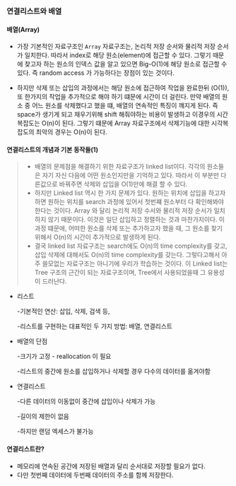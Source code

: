 ### 연결리스트와 배열

#### 배열(Array)

* 가장 기본적인 자료구조인 `Array` 자료구조는, 논리적 저장 순서와 물리적 저장 순서가 일치한다. 따라서 index로 해당 원소(element)에 접근할 수 있다. 그렇기 때문에 찾고자 하는 원소의 인덱스 값을 알고 있으면 Big-O(1)에 해당 원소로 접근할 수 있다. 즉 random access 가 가능하다는 장점이 있는 것이다.

* 하지만 삭제 또는 삽입의 과정에서는 해당 원소에 접근하여 작업을 완료한뒤 (O(1)), 또 한가지의 작업을 추가적으로 해야 하기 떄문에 시간이 더 걸린다. 만약 배열의 원소 중 어느 원소를 삭제했다고 했을 떄, 배열의 연속적인 특징이 꺠지게 된다. 즉 space가 생기게 되고 채우기위해 shift 해줘야하는 비용이 발생하고 이경우의 시간 복잡도는 O(n)이 된다. 그렇기 떄문에 Array 자료구조에서 삭제기능에 대한 시각복잡도의 최악의 경우는 O(n)이 된다.

  

#### 연결리스트의 개념과 기본 동작들(1)

> * 배열의 문제점을 해결하기 위한 자료구조가 linked list이다. 각각의 원소들은 자기 자신 다음에 어떤 원소인지만을 기억하고 있다. 따라서 이 부분만 다른값으로 바꿔주면 삭제와 삽입을 O(1)만에 해결 할 수 있다.
> * 하지만 Linked list 역시 한 가지 문제가 있다. 원하는 위치에 삽입을 하고자 하면 원하는 위치를 search 과정에 있어서 첫번쨰 원소부터 다 확인해봐야 한다는 것이다. Array 와 달리 논리적 저장 수서와 물리적 저장 순서가 일치하지 않기 때문이다. 이것은 일단 삽입하고 정렬하는 것과 마찬가지이다. 이 과정 떄문에, 어떠한 원소를 삭제 또는 추가하고자 했을 때, 그 원소를 찾기 위해서 O(n)의 시간이 추가적으로 발생하게 된다.
> * 결국 linked list 자료구조는 search에도 O(n)의 time complexity를 갖고, 삽입 삭제에 대해서도 O(n)의 time complexity를 갖는다. 그렇다고해서 아주 쓸모없는 자료구조는 아니기에 우리가 학습하는 것이다. 이 Linked list는 Tree 구조의 근간이 되는 자료구조이며, Tree에서 사용되었을때 그 유용성이 드러난다.

* 리스트

  -기본적인 연산: 삽입, 삭제, 검색 등,

  -리스트를 구현하는 대표적인 두 가지 방법: 배열, 연결리스트

* 배열의 단점

  -크기가 고정 - reallocation 이 필요

  -리스트의 중간에 원소를 삽입하거나 삭제할 경우 다수의 데이터를 옮겨야함

* 연결리스트

  -다른 데이터의 이동없이 중간에 삽입이나 삭제가 가능

  -길이의 제한이 없음

  -하지만 랜덤 엑세스가 불가능

#### 연결리스트란?

+ 메모리에 연속된 공간에 저장된 배열과 달리 순서대로 저장할 필요가 없다.
+ 다만 첫번째 데이터에 두번째 데이터의 주소를 함께 저장한다.

